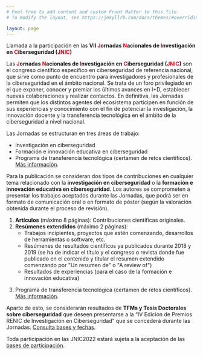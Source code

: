 ```yaml
---
# Feel free to add content and custom Front Matter to this file.
# To modify the layout, see https://jekyllrb.com/docs/themes/#overriding-theme-defaults

layout: page
---
```

Llamada a la participación en las <b>VII <span style="color:#e3041e">J</span>ornadas <span style="color:#e3041e">N</span>acionales de <span style="color:#e3041e">I</span>nvestigación en <span style="color:#e3041e">C</span>iberseguridad (<span style="color:#e3041e">JNIC</span>)</b>

Las <b><span style="color:#e3041e">J</span>ornadas <span style="color:#e3041e">N</span>acionales de <span style="color:#e3041e">I</span>nvestigación en <span style="color:#e3041e">C</span>iberseguridad (<span style="color:#e3041e">JNIC</span>)</b> son el congreso científico específico en ciberseguridad de referencia nacional, que sirve como punto de encuentro para investigadores y profesionales de la ciberseguridad en el ámbito nacional. Se trata de un foro privilegiado en el que exponer, conocer y premiar los últimos avances en I+D, establecer nuevas colaboraciones y realizar contactos. En definitiva, las Jornadas permiten que los distintos agentes del ecosistema participen en función de sus experiencias y conocimiento con el fin de potenciar la investigación, la innovación docente y la transferencia tecnológica en el ámbito de la ciberseguridad a nivel nacional.

Las Jornadas se estructuran en tres áreas de trabajo:  

* Investigación en ciberseguridad  
* Formación e innovación educativa en ciberseguridad  
* Programa de transferencia tecnológica (certamen de retos científicos). [Más información](http://transferencia.jnic.es/).

Para la publicación se consideran dos tipos de contribuciones en cualquier tema relacionado con la __investigación en ciberseguridad__ o la __formación e innovación educativa en ciberseguridad__. Los autores se comprometen a presentar los trabajos aceptados durante las Jornadas, que podrá ser en formato de comunicación oral o en formato de póster (según la valoración obtenida durante el proceso de revisión).  

1. __Artículos__ (máximo 8 páginas): Contribuciones científicas originales.
2. __Resúmenes extendidos__ (máximo 2 páginas):
	* Trabajos incipientes, proyectos que estén comenzando, desarrollos de herramientas o software, etc.
	* Resúmenes de resultados científicos ya publicados durante 2018 y 2019 (se ha de indicar el título y el congreso o revista donde fue publicado en el contenido y titular el resumen extendido comenzando por "Un resumen de" o "A review of")
	* Resultados de experiencias (para el caso de la formación e innovación educativa)
<!--3. Resultados de Tesis Doctorales y TFMs sobre ciberseguridad que deseen presentarse a la “1ª Edición de Premios RENIC a la mejor Tesis Doctoral y mejor TFM” que se concederá durante las Jornadas.  [Consulta bases y fechas](http://www.renic.es).-->
3. Programa de transferencia tecnológica (certamen de retos científicos). [Más información](http://transferencia.jnic.es/).

Aparte de esto, se considerarán resultados de __TFMs y Tesis Doctorales sobre ciberseguridad__ que deseen presentarse a la “IV Edición de Premios RENIC de Investigación en Ciberseguridad” que se concederá durante las Jornadas. [Consulta bases y fechas](http://www.renic.es).

Toda participación en las JNIC2022 estará sujeta a la aceptación de las [bases de participación]({{site.url}}/bases).


